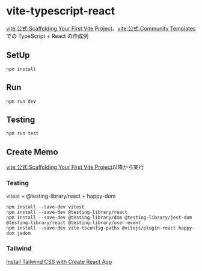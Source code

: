 # vite-typescript-react

[vite:公式:Scaffolding Your First Vite Project](https://vitejs.dev/guide/#scaffolding-your-first-vite-project)、[vite:公式:Community Templates](https://vitejs.dev/guide/#community-templates)での TypeScript + React の作成例

## SetUp

```
npm install
```

## Run

```
npm run dev
```

## Testing

```
npm run test
```

## Create Memo

[vite:公式:Scaffolding Your First Vite Project](https://vitejs.dev/guide/#scaffolding-your-first-vite-project)以降から実行

### Testing

vitest + @testing-library/react + happy-dom

```
npm install --save-dev vitest
npm install --save-dev @testing-library/react
npm install --save-dev @testing-library/dom @testing-library/jest-dom @testing-library/react @testing-library/user-event
npm install --save-dev vite-tsconfig-paths @vitejs/plugin-react happy-dom jsdom
```

### Tailwind

[Install Tailwind CSS with Create React App](https://tailwindcss.com/docs/guides/create-react-app)
